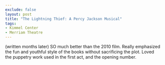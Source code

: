 ```yaml
---
exclude: false
layout: post
title: "The Lightning Thief: A Percy Jackson Musical"
tags:
- Kimmel Center
- Merriam Theatre
---
```

(written months later)
SO much better than the 2010 film. Really emphasized the fun and youthful style of the books without sacrificing the plot. Loved the puppetry work used in the first act, and the opening number.
